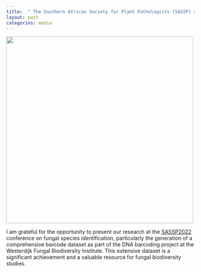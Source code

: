 ```yaml
---
title:  " The Southern African Society for Plant Pathologists (SASSP) 2022 conference"
layout: post
categories: media
---
```


<img src="https://vuthuyduong.github.io/photos/SASPP2022_DV.jpg" height="500"/>

I am grateful for the opportunity to present our research at the [SASSP2022](https://saspp.co.za/2022-saspp-biennial-congress/) conference on fungal species identification, particularly the generation of a comprehensive barcode dataset as part of the DNA barcoding project at the Westerdijk Fungal Biodiversity Institute. This extensive dataset is a significant achievement and a valuable resource for fungal biodiversity studies.
